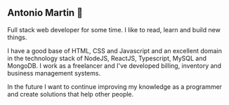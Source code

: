 ## Antonio Martin 👋


<!--
**antoniowd/antoniowd** is a ✨ _special_ ✨ repository because its `README.md` (this file) appears on your GitHub profile.

Here are some ideas to get you started:

- 🔭 I’m currently working on ...
- 🌱 I’m currently learning ...
- 👯 I’m looking to collaborate on ...
- 🤔 I’m looking for help with ...
- 💬 Ask me about ...
- 📫 How to reach me: ...
- 😄 Pronouns: ...
- ⚡ Fun fact: ...
-->


Full stack web developer for some time. I like to read, learn and build new things.

I have a good base of HTML, CSS and Javascript and an excellent domain in the technology stack of NodeJS, ReactJS, Typescript, MySQL and MongoDB. I work as a freelancer and I've developed billing, inventory and business management systems.

In the future I want to continue improving my knowledge as a programmer and create solutions that help other people.
